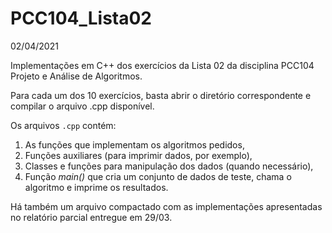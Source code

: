 # PCC104_Lista02

02/04/2021

Implementações em C++ dos exercícios da Lista 02 da disciplina PCC104 Projeto e Análise de Algoritmos.

Para cada um dos 10 exercícios, basta abrir o diretório correspondente e compilar o arquivo .cpp disponível.

Os arquivos ```.cpp``` contém:
1. As funções que implementam os algoritmos pedidos, 
2. Funções auxiliares (para imprimir dados, por exemplo), 
3. Classes e funções para manipulação dos dados (quando necessário),
4. Função *main()* que cria um conjunto de dados de teste, chama o algoritmo e imprime os resultados.

Há também um arquivo compactado com as implementações apresentadas no relatório parcial entregue em 29/03.
